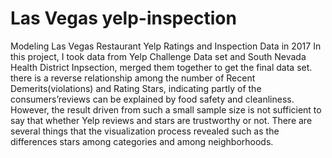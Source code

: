 # Las Vegas yelp-inspection
Modeling Las Vegas Restaurant Yelp Ratings and Inspection Data in 2017
In this project, I took data from Yelp Challenge Data set and South Nevada Health District Inpsection, merged them together to get the final data set. there is a reverse relationship among the number of Recent Demerits(violations) and Rating Stars, indicating partly of the consumers’reviews can be explained by food safety and cleanliness. However, the result driven from such a small sample size is not sufficient to say that whether Yelp reviews and stars are trustworthy or not. There are several things that the visualization process revealed such as the differences stars among categories and among neighborhoods.

